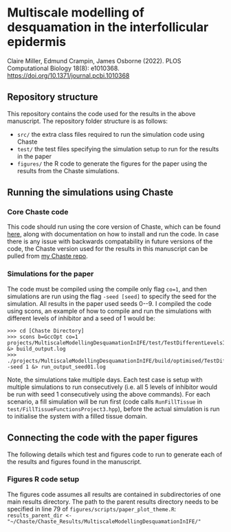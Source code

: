 # Multiscale modelling of desquamation in the interfollicular epidermis
Claire Miller, Edmund Crampin, James Osborne (2022). PLOS Computational Biology 18(8): e1010368. https://doi.org/10.1371/journal.pcbi.1010368

## Repository structure

This repository contains the code used for the results in the above manuscript. The repository folder structure is as follows:
- `src/` the extra class files required to run the simulation code using Chaste
- `test/` the test files specifying the simulation setup to run for the results in the paper
- `figures/` the R code to generate the figures for the paper using the results from the Chaste simulations.

## Running the simulations using Chaste

### Core Chaste code
This code should run using the core version of Chaste, which can be found [here](https://chaste.cs.ox.ac.uk/trac/wiki), along with documentation on how to install and run the code. 
In case there is any issue with backwards compatability in future versions of the code, the Chaste version used for the results in this manuscript can be pulled from [my Chaste repo](https://github.com/clairemiller/Chaste). 

### Simulations for the paper

The code must be compiled using the compile only flag `co=1`, and then simulations are run using the flag `-seed [seed]` to specify the seed for the simulation.
All results in the paper used seeds 0--9. 
I compiled the code using scons, an example of how to compile and run the simulations with different levels of inhibitor and a seed of 1 would be:
```
>>> cd [Chaste Directory]
>>> scons b=GccOpt co=1 projects/MultiscaleModellingDesquamationInIFE/test/TestDifferentLevelsInhibitor.hpp &> build_output.log
>>> ./projects/MultiscaleModellingDesquamationInIFE/build/optimised/TestDifferentLevelsInhibitorRunner -seed 1 &> run_output_seed01.log
```
Note, the simulations take multiple days.
Each test case is setup with multiple simulations to run consecutively (i.e. all 5 levels of inhibitor would be run with seed 1 consecutively using the above commands).
For each scenario, a fill simulation will be run first (code calls `RunFillTissue` in `test/FillTissueFunctionsProject3.hpp`), before the actual simulation is run to initialise the system with a filled tissue domain.

## Connecting the code with the paper figures
The following details which test and figures code to run to generate each of the results and figures found in the manuscript.

### Figures R code setup
The figures code assumes all results are contained in subdirectories of one main results directory. The path to the parent results directory needs to be specified in line 79 of `figures/scripts/paper_plot_theme.R`: `results_parent_dir <- "~/Chaste/Chaste_Results/MultiscaleModellingDesquamationInIFE/"`
